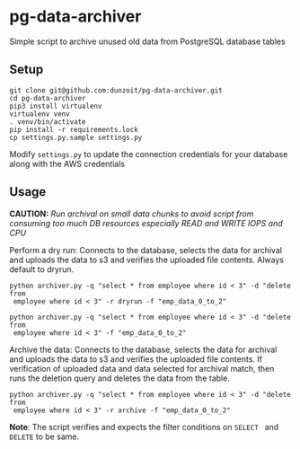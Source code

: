 # pg-data-archiver
Simple script to archive unused old data from PostgreSQL database tables 

## Setup
```
git clone git@github.com:dunzoit/pg-data-archiver.git
cd pg-data-archiver
pip3 install virtualenv
virtualenv venv
. venv/bin/activate
pip install -r requirements.lock
cp settings.py.sample settings.py
```

Modify `settings.py` to update the connection credentials for your database
 along with the AWS credentials

 ## Usage

**CAUTION:** *Run archival on small data chunks to avoid script from
 consuming too much DB resources especially READ and WRITE IOPS and CPU* 

Perform a dry run: Connects to the database, selects the data for archival
and uploads the data to s3 and verifies the uploaded file contents. Always default to dryrun.
```
python archiver.py -q "select * from employee where id < 3" -d "delete from
 employee where id < 3" -r dryrun -f "emp_data_0_to_2"
```
```
python archiver.py -q "select * from employee where id < 3" -d "delete from
 employee where id < 3" -f "emp_data_0_to_2"
```

Archive the data: Connects to the database, selects the data for archival
and uploads the data to s3 and verifies the uploaded file contents. If
 verification of uploaded data and data selected for archival match, then
  runs the deletion query and deletes the data from the table.
```
python archiver.py -q "select * from employee where id < 3" -d "delete from
 employee where id < 3" -r archive -f "emp_data_0_to_2"
```

**Note**: The script verifies and expects the filter conditions on `SELECT
` and `DELETE` to be same.
